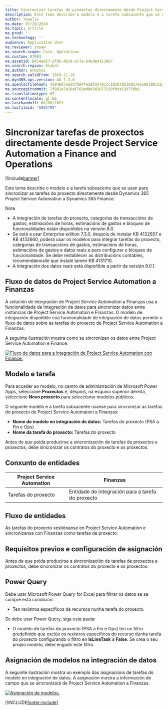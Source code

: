 ```yaml
---
title: Sincronizar tarefas de proxectos directamente desde Project Service Automation a Finance and Operations
description: Este tema describe o modelo e a tarefa subxacente que se usan para sincronizar as tarefas do proxecto directamente desde Microsoft Dynamics 365 Project Service Automation a Dynamics 365 Finance.
author: Yowelle
ms.date: 07/20/2018
ms.topic: article
ms.prod: ''
ms.technology: ''
audience: Application User
ms.reviewer: josaw
ms.search.scope: Core, Operations
ms.custom: 87983
ms.assetid: b454ad57-2fd6-46c9-a77e-646de4153067
ms.search.region: Global
ms.author: andchoi
ms.search.validFrom: 2016-11-28
ms.dyn365.ops.version: AX 7.3.0
ms.openlocfilehash: 45846d7a6dd7b84fe28f0a78ccc103679236917ea506180c5b383fd2828624eb
ms.sourcegitcommit: 7f8d1e7a16af769adb43d1877c28fdce53975db8
ms.translationtype: HT
ms.contentlocale: gl-ES
ms.lasthandoff: 08/06/2021
ms.locfileid: "6992789"
---
```

# <a name="synchronize-project-tasks-directly-from-project-service-automation-to-finance-and-operations"></a>Sincronizar tarefas de proxectos directamente desde Project Service Automation a Finance and Operations

[!include[banner](../includes/banner.md)]

Este tema describe o modelo e a tarefa subxacente que se usan para sincronizar as tarefas do proxecto directamente desde Dynamics 365 Project Service Automation a Dynamics 365 Finance.

> [!NOTE]
> - A integración de tarefas do proxecto, categorías de transaccións de gastos, estimacións de horas, estimacións de gastos e bloqueo de funcionalidades están dispoñibles na versión 8.0.
> - Se está a usar Enterprise edition 7.3.0, despois de instalar KB 4132657 e KB 4132660, poderá usar os modelos para integrar tarefas do proxecto, categorías de transaccións de gastos, estimacións de horas, estimacións de gastos e datos reais e para configurar o bloqueo de funcionalidade. Se debe restablecer as distribucións contables, recomendámoslle que instale tamén KB 4131710.
> - A integración dos datos reais está dispoñible a partir da versión 8.0.1.

## <a name="data-flow-for-project-service-automation-to-finance"></a>Fluxo de datos de Project Service Automation a Finanzas

A solución de integración de Project Service Automation a Finanzas usa a funcionalidade de Integración de datos para sincronizar datos entre instancias de Project Service Automation e Finanzas. O modelo de integración dispoñible coa funcionalidade de integración de datos permite o fluxo de datos sobre as tarefas do proxecto de Project Service Automation a Finanzas.

A seguinte ilustración mostra como se sincronizan os datos entre Project Service Automation e Finance.

[![Fluxo de datos para a integración de Project Service Automation con Finance.](./media/ProjectTasksFlow.png)](./media/ProjectTasksFlow.png)

## <a name="template-and-task"></a>Modelo e tarefa

Para acceder ao modelo, no centro de administración de Microsoft Power Apps, seleccione **Proxectos** e, despois, na esquina superior dereita, seleccione **Novo proxecto** para seleccionar modelos públicos.

O seguinte modelo e a tarefa subxacente úsanse para sincronizar as tarefas do proxecto de Project Service Automation a Finanzas:

- **Nome do modelo en integración de datos:** Tarefas do proxecto (PSA a Fin e Ops)
- **Nome da tarefa do proxecto:** Tarefas do proxecto

Antes de que poida producirse a sincronización de tarefas de proxectos e proxectos, debe sincronizar os contratos do proxecto e os proxectos.

## <a name="entity-set"></a>Conxunto de entidades

| Project Service Automation | Finanzas                             |
|----------------------------|-------------------------------------|
| Tarefas do proxecto              | Entidade de integración para a tarefa do proxecto |

## <a name="entity-flow"></a>Fluxo de entidades

As tarefas do proxecto xestiónanse en Project Service Automation e sincronízanse con Finanzas como tarefas de proxecto.

## <a name="prerequisites-and-mapping-setup"></a>Requisitos previos e configuración de asignación

Antes de que poida producirse a sincronización de tarefas de proxectos e proxectos, debe sincronizar os contratos do proxecto e os proxectos.

## <a name="power-query"></a>Power Query

Debe usar Microsoft Power Query for Excel para filtrar os datos se se cumpre esta condición:

- Ten rexistros específicos de recursos nunha tarefa do proxecto.

Se debe usar Power Query, siga esta pauta:

- O modelo de tarefas do proxecto (PSA a Fin e Ops) ten un filtro predefinido que exclúe os rexistros específicos do recurso dunha tarefa do proxecto configurando o filtro en **IsLineTask** a **False**. Se crea o seu propio modelo, debe engadir este filtro.

## <a name="template-mapping-in-data-integration"></a>Asignación de modelos na integración de datos

A seguinte ilustración mostra un exemplo das asignacións de tarefas do modelo en integración de datos. A asignación mostra a información de campo que se sincronizará de Project Service Automation a Finanzas.

[![Asignación de modelos.](./media/ProjectTasksMapping.png)](./media/ProjectTasksMapping.png)


[!INCLUDE[footer-include](../includes/footer-banner.md)]